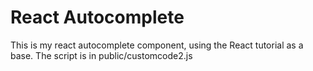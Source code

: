 # React Autocomplete

This is my react autocomplete component, using the React tutorial as a base.
The script is in public/customcode2.js